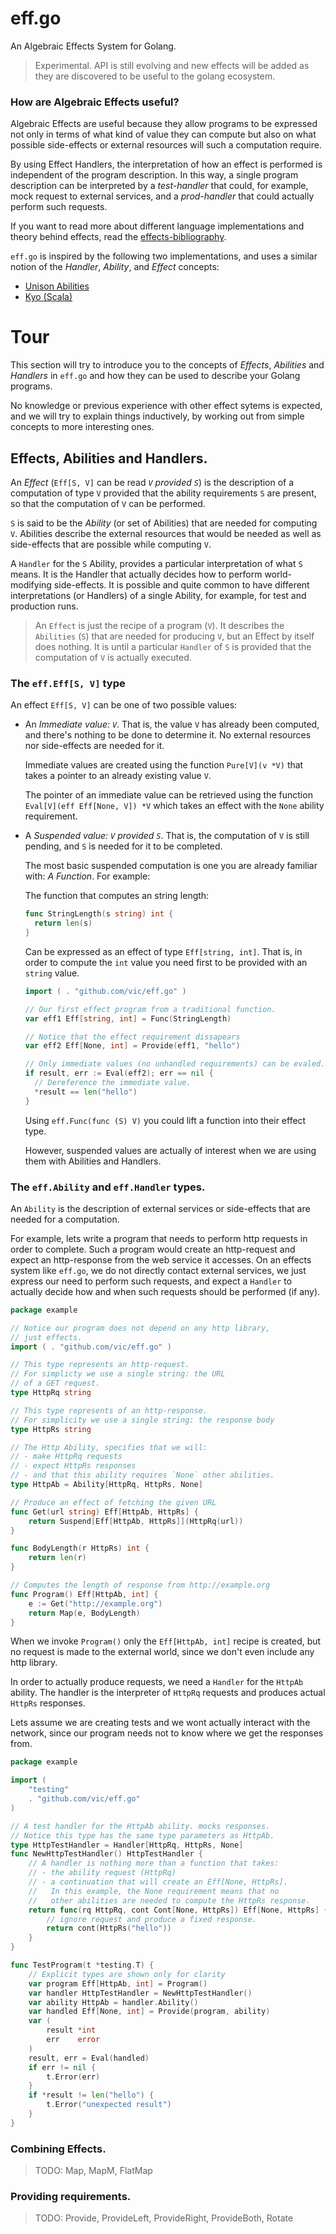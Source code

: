 # eff.go

An Algebraic Effects System for Golang.

> Experimental. API is still evolving and new effects will be added as they are discovered to be useful to the golang ecosystem.

### How are Algebraic Effects useful?

Algebraic Effects are useful because they allow programs to
be expressed not only in terms of what kind of value they can
compute but also on what possible side-effects or external resources will such a computation require.

By using Effect Handlers, the interpretation of how an effect is performed is independent of the program description. In this way, a single program description can be interpreted by a *test-handler* that could, for example, mock request to external services, and a *prod-handler* that could actually perform such requests.

If you want to read more about different language implementations and theory behind effects, read the [effects-bibliography](https://github.com/yallop/effects-bibliography).

`eff.go` is inspired by the following two implementations, and uses a similar notion of the _Handler_, _Ability_, and _Effect_ concepts:

- [Unison Abilities](https://www.unison-lang.org/docs/language-reference/abilities-and-ability-handlers/)
- [Kyo (Scala)](https://github.com/getkyo/kyo/)

# Tour

This section will try to introduce you to the concepts of
_Effects_, _Abilities_ and _Handlers_ in `eff.go` and how they can be used to describe your Golang programs.

No knowledge or previous experience with other effect sytems
is expected, and we will try to explain things inductively, by
working out from simple concepts to more interesting ones.


## Effects, Abilities and Handlers.

An _Effect_ (`Eff[S, V]` can be read _`V` provided `S`_) is the description of a computation of type `V` provided that the ability requirements `S` are present, so that the computation of `V` can be performed.

`S` is said to be the _Ability_ (or set of Abilities) that are needed for computing `V`. Abilities describe the external resources that would be needed as well as side-effects that are possible while computing `V`.

A `Handler` for the `S` Ability, provides a particular interpretation of what `S` means. It is the Handler that actually decides how to perform world-modifying side-effects.
It is possible and quite common to have different interpretations (or Handlers) of a single Ability, for example, for test and production runs.


> An `Effect` is just the recipe of a program (`V`).
It describes the `Abilities` (`S`) that are needed for producing `V`, but an Effect by itself does nothing. It is until a particular `Handler` of `S` is provided that the computation of `V` is actually executed.


### The `eff.Eff[S, V]` type

An effect `Eff[S, V]` can be one of two possible values:

- An *Immediate value: `V`*. That is, the value `V` has already been computed, and there's nothing to be done to determine it. No external resources nor side-effects are needed for it.

  Immediate values are created using the function `Pure[V](v *V)` that takes a pointer to an already existing value `V`.

  The pointer of an immediate value can be retrieved using the function `Eval[V](eff Eff[None, V]) *V` which takes an effect with the `None` ability requirement.

- A *Suspended value: `V` provided `S`*. That is, the computation of `V` is still pending, and `S` is needed for it to be completed.

  The most basic suspended computation is one you are already familiar with: *A Function*. For example:

  The function that computes an string length:

  ```go
  func StringLength(s string) int {
    return len(s)
  }
  ```

  Can be expressed as an effect of type `Eff[string, int]`. That is, in order to compute the `int` value you need first to be provided with an `string` value.

  ```go
  import ( . "github.com/vic/eff.go" )

  // Our first effect program from a traditional function.
  var eff1 Eff[string, int] = Func(StringLength)

  // Notice that the effect requirement dissapears
  var eff2 Eff[None, int] = Provide(eff1, "hello")

  // Only immediate values (no unhandled requirements) can be evaled.
  if result, err := Eval(eff2); err == nil {
    // Dereference the immediate value.
    *result == len("hello")
  }
  ```

  Using `eff.Func(func (S) V)` you could lift a function into their effect type.

  However, suspended values are actually of interest when we are using them with Abilities and Handlers.

### The `eff.Ability` and `eff.Handler` types.

An `Ability` is the description of external services or side-effects that are needed for a computation. 

For example, lets write a program that needs to perform http requests in order to complete. Such a program would create an http-request and expect an http-response from the web service it accesses. On an effects system like `eff.go`, we do not directly contact external services, we just express our need to perform such requests, and expect a `Handler` to actually decide how and when such requests should be performed (if any).


```go
package example

// Notice our program does not depend on any http library,
// just effects.
import ( . "github.com/vic/eff.go" )

// This type represents an http-request.
// For simplicty we use a single string: the URL
// of a GET request.
type HttpRq string

// This type represents of an http-response.
// For simplicity we use a single string: the response body
type HttpRs string

// The Http Ability, specifies that we will:
// - make HttpRq requests
// - expect HttpRs responses
// - and that this ability requires `None` other abilities.
type HttpAb = Ability[HttpRq, HttpRs, None]

// Produce an effect of fetching the given URL
func Get(url string) Eff[HttpAb, HttpRs] {
    return Suspend[Eff[HttpAb, HttpRs]](HttpRq(url))
}

func BodyLength(r HttpRs) int { 
    return len(r) 
}

// Computes the length of response from http://example.org
func Program() Eff[HttpAb, int] {
    e := Get("http://example.org")
    return Map(e, BodyLength)
}
```

When we invoke `Program()` only the `Eff[HttpAb, int]` recipe
is created, but no request is made to the external world, since we don't even include any http library.

In order to actually produce requests, we need a `Handler` for the `HttpAb` ability. The handler is the interpreter of `HttpRq` requests and produces actual `HttpRs` responses.

Lets assume we are creating tests and we wont actually interact with the network, since our program needs not to know where we get the responses from.

```go
package example

import (
    "testing"
    . "github.com/vic/eff.go"
)

// A test handler for the HttpAb ability. mocks responses.
// Notice this type has the same type parameters as HttpAb.
type HttpTestHandler = Handler[HttpRq, HttpRs, None]
func NewHttpTestHandler() HttpTestHandler {
    // A handler is nothing more than a function that takes:
    // - the ability request (HttpRq)
    // - a continuation that will create an Eff[None, HttpRs].
    //   In this example, the None requirement means that no
    //   other abilities are needed to compute the HttpRs response.
    return func(rq HttpRq, cont Cont[None, HttpRs]) Eff[None, HttpRs] {
        // ignore request and produce a fixed response.
        return cont(HttpRs("hello"))
    }
}

func TestProgram(t *testing.T) {
    // Explicit types are shown only for clarity
    var program Eff[HttpAb, int] = Program()
    var handler HttpTestHandler = NewHttpTestHandler()
    var ability HttpAb = handler.Ability()
    var handled Eff[None, int] = Provide(program, ability)
    var (
        result *int
        err    error
    )
    result, err = Eval(handled)
    if err != nil {
        t.Error(err)
    }
    if *result != len("hello") {
        t.Error("unexpected result")
    }
}

```

### Combining Effects.

> TODO: Map, MapM, FlatMap

### Providing requirements.

> TODO: Provide, ProvideLeft, ProvideRight, ProvideBoth, Rotate